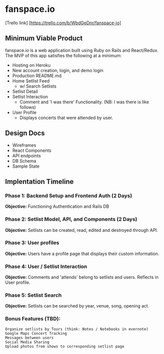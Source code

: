 # fanspace.io

[Heroku link]: heroku.com
[Trello link] [https://trello.com/b/WbdGeDnr/fanspace-io]

## Minimum Viable Product

fanspace.io is a web application built using Ruby on Rails and React/Redux. The MVP of this app satisfies the following at a minimum:

* Hosting on Heroku
* New account creation, login, and demo login
* Production README.md
* Home Setlist Feed
    * w/ Search Setlists
* Setlist Detail
* Setlist Interaction
    * Comment and 'I was there' Functionality. (NB: I was there is like follows)
* User Profile
    * Displays concerts that were attended by user. 

## Design Docs

* Wireframes
* React Components
* API endpoints
* DB Schema
* Sample State

## Implentation Timeline

### Phase 1: Backend Setup and Frontend Auth (2 Days)
**Objective:** Functioning Authentication and Rails DB
### Phase 2: Setlist Model, API, and Components (2 Days)
**Objective:** Setlists can be created, read, edited and destroyed through API.
### Phase 3: User profiles
**Objective:** Users have a profile page that displays their custom information.
### Phase 4: User / Setlist Interaction
**Objective:** Comments and 'attends' belong to setlists and users. Reflects in User profile.
### Phase 5: Setlist Search
**Objective:** Setlists can be searched by year, venue, song, opening act.

### Bonus Features (TBD):
    Organize setlists by Tours (think: Notes / Notebooks in evernote)
    Google Maps Concert Tracking
    Messages between users
    Social Media Sharing
    Upload photos from shows to corresponding setlist page